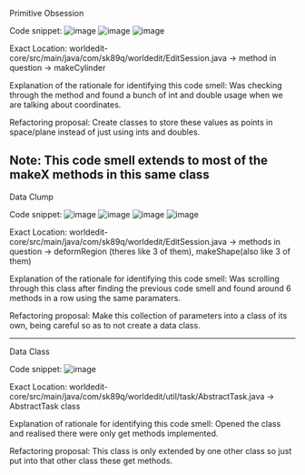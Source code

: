 Primitive Obsession

Code snippet:
![image](https://github.com/user-attachments/assets/ca220323-31af-4f9e-9ffc-438ecbdffaf2)
![image](https://github.com/user-attachments/assets/9cd6ddff-6222-446c-a08c-485d6748d9c9)
![image](https://github.com/user-attachments/assets/fc653165-6aab-4969-9f9c-c6845326fefd)

Exact Location: worldedit-core/src/main/java/com/sk89q/worldedit/EditSession.java -> method in question -> makeCylinder

Explanation of the rationale for identifying this code smell: Was checking through the method and found a bunch of int and double usage when we are talking about coordinates.

Refactoring proposal: Create classes to store these values as points in space/plane instead of just using ints and doubles.

Note: This code smell extends to most of the makeX methods in this same class
-------------------------------------------------------------------------------------------------------------------------------------------------------------------
Data Clump

Code snippet:
![image](https://github.com/user-attachments/assets/cea5355f-9d7c-4169-9ef6-a0feb5a3212a)
![image](https://github.com/user-attachments/assets/c23ed091-ae3f-4d71-8328-fac4eef20fca)
![image](https://github.com/user-attachments/assets/bd2b0587-f501-4ca2-ab89-a4a869faf4f3)
![image](https://github.com/user-attachments/assets/94bc3440-fd72-43a9-96b7-a65420a99d26)

Exact Location: worldedit-core/src/main/java/com/sk89q/worldedit/EditSession.java -> methods in question -> deformRegion (theres like 3 of them), makeShape(also like 3 of them)

Explanation of the rationale for identifying this code smell: Was scrolling through this class after finding the previous code smell and found around 6 methods in a row using the same paramaters.

Refactoring proposal: Make this collection of parameters into a class of its own, being careful so as to not create a data class.

-------------------------------------------------------------------------------------------------------------------------------------------------------------------
Data Class

Code snippet:
![image](https://github.com/user-attachments/assets/3ef2aa5b-d45a-4f4b-8ba9-9b045ecde7dd)

Exact Location: worldedit-core/src/main/java/com/sk89q/worldedit/util/task/AbstractTask.java -> AbstractTask class

Explanation of rationale for identifying this code smell: Opened the class and realised there were only get methods implemented.

Refactoring proposal: This class is only extended by one other class so just put into that other class these get methods.

